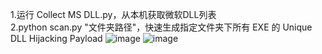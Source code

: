 1.运行 Collect MS DLL.py，从本机获取微软DLL列表  
2.python scan.py "文件夹路径"，快速生成指定文件夹下所有 EXE 的 Unique DLL Hijacking Payload
![image](https://github.com/Night-Tac/SkyShadow/blob/main/run.png)
![image](https://github.com/Night-Tac/SkyShadow/blob/main/Mind%20Flayer.jpg)
